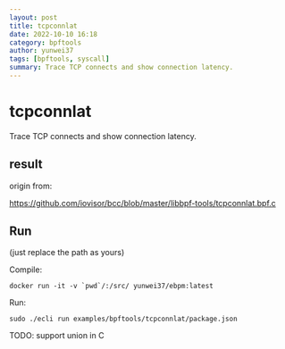 ```yaml
---
layout: post
title: tcpconnlat
date: 2022-10-10 16:18
category: bpftools
author: yunwei37
tags: [bpftools, syscall]
summary: Trace TCP connects and show connection latency.
---
```


# tcpconnlat

Trace TCP connects and show connection latency.

## result

origin from:

https://github.com/iovisor/bcc/blob/master/libbpf-tools/tcpconnlat.bpf.c

## Run

(just replace the path as yours)

Compile:

```shell
docker run -it -v `pwd`/:/src/ yunwei37/ebpm:latest
```

Run:

```shell
sudo ./ecli run examples/bpftools/tcpconnlat/package.json
```

TODO: support union in C